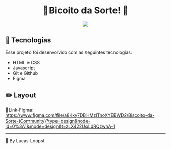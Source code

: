 <h1 align="center">🥠 Bicoito da Sorte! 🥠</h1>

<p align="center"> <img src="imgs/preview.gif"> </p>

## 🚀 Tecnologias

Esse projeto foi desenvolvido com as seguintes tecnologias:

- HTML e CSS
- Javascript
- Git e Github
- Figma

## ✏️ Layout

🔗 Link-Figma: https://www.figma.com/file/a8Kxy7DBHMzlTnoXYEBWD2/Biscoito-da-Sorte-(Community)?type=design&node-id=0%3A1&mode=design&t=zLX422UoLdRQzwhA-1

---

🌌 By Lucas Loopst